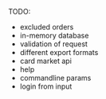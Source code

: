 ﻿TODO:
* excluded orders
* in-memory database
* validation of request
* different export formats
* card market api
* help
* commandline params
* login from input